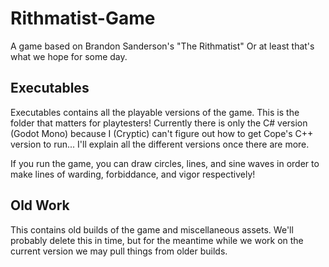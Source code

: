 # Rithmatist-Game
A game based on Brandon Sanderson's "The Rithmatist"
Or at least that's what we hope for some day.

## Executables
Executables contains all the playable versions of the game. This is the folder that matters for playtesters!
Currently there is only the C# version (Godot Mono) because I (Cryptic) can't figure out how to get Cope's C++ version to run...
I'll explain all the different versions once there are more.

If you run the game, you can draw circles, lines, and sine waves in order to make lines of warding, forbiddance, and vigor respectively!

## Old Work
This contains old builds of the game and miscellaneous assets. We'll probably delete this in time, but for the meantime while we work on the current version we may pull things from older builds.
